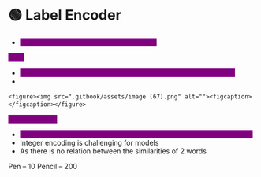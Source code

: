 # 🟢 Label Encoder

* <mark style="color:purple;background-color:purple;">**Encode each word with a unique number**</mark>

<mark style="color:purple;background-color:purple;">**Adv:**</mark>

* <mark style="color:purple;background-color:purple;">**It will create dense representation, so it will be memory efficient**</mark>
*

    <figure><img src=".gitbook/assets/image (67).png" alt=""><figcaption></figcaption></figure>

<mark style="color:purple;background-color:purple;">**Disadvantage:**</mark>

* <mark style="color:purple;background-color:purple;">**It doesn’t capture any relation between among words as it is arbitrary**</mark>
* Integer encoding is challenging for models
* As there is no relation between the similarities of 2 words

Pen – 10              Pencil – 200
